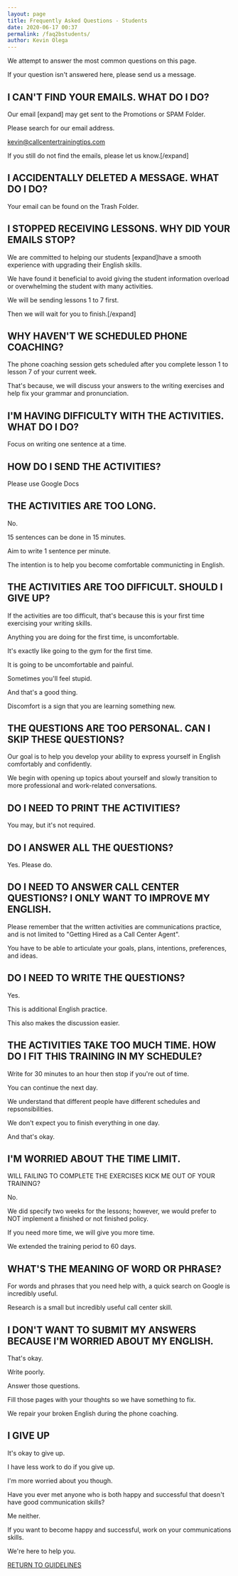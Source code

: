 ```yaml
--- 
layout: page
title: Frequently Asked Questions - Students
date: 2020-06-17 00:37
permalink: /faq2bstudents/ 
author: Kevin Olega 
--- 
```

We attempt to answer the most common questions on this page.

If your question isn't answered here, please send us a message.

## I CAN'T FIND YOUR EMAILS. WHAT DO I DO?

Our email [expand] may get sent to the Promotions or SPAM Folder.

Please search for our email address.

kevin@callcentertrainingtips.com

If you still do not find the emails, please let us know.[/expand]

## I ACCIDENTALLY DELETED A MESSAGE. WHAT DO I DO?

Your email can be found on the Trash Folder.

## I STOPPED RECEIVING LESSONS. WHY DID YOUR EMAILS STOP?

We are committed to helping our students [expand]have a smooth experience with upgrading their English skills.

We have found it beneficial to avoid giving the student information overload or overwhelming the student with many activities.

We will be sending lessons 1 to 7 first.

Then we will wait for you to finish.[/expand]

## WHY HAVEN'T WE SCHEDULED PHONE COACHING?

The phone coaching session gets scheduled after you complete lesson 1 to lesson 7 of your current week.

That's because, we will discuss your answers to the writing exercises and help fix your grammar and pronunciation.

## I'M HAVING DIFFICULTY WITH THE ACTIVITIES. WHAT DO I DO?

Focus on writing one sentence at a time.

## HOW DO I SEND THE ACTIVITIES?

Please use Google Docs

## THE ACTIVITIES ARE TOO LONG.

No.

15 sentences can be done in 15 minutes.

Aim to write 1 sentence per minute.

The intention is to help you become comfortable communicting in English.

## THE ACTIVITIES ARE TOO DIFFICULT. SHOULD I GIVE UP?

If the activities are too difficult, that's because this is your first time exercising your writing skills.

Anything you are doing for the first time, is uncomfortable.

It's exactly like going to the gym for the first time.

It is going to be uncomfortable and painful.

Sometimes you'll feel stupid.

And that's a good thing.

Discomfort is a sign that you are learning something new.

## THE QUESTIONS ARE TOO PERSONAL. CAN I SKIP THESE QUESTIONS?

Our goal is to help you develop your ability to express yourself in English comfortably and confidently.

We begin with opening up topics about yourself and slowly transition to more professional and work-related conversations.

## DO I NEED TO PRINT THE ACTIVITIES?

You may, but it's not required.

## DO I ANSWER ALL THE QUESTIONS?

Yes. Please do.

## DO I NEED TO ANSWER CALL CENTER QUESTIONS? I ONLY WANT TO IMPROVE MY ENGLISH.

Please remember that the written activities are communications practice, and is not limited to "Getting Hired as a Call Center Agent".

You have to be able to articulate your goals, plans, intentions, preferences, and ideas.

## DO I NEED TO WRITE THE QUESTIONS?

Yes. 

This is additional English practice.

This also makes the discussion easier.

## THE ACTIVITIES TAKE TOO MUCH TIME. HOW DO I FIT THIS TRAINING IN MY SCHEDULE?

Write for 30 minutes to an hour then stop if you're out of time.

You can continue the next day.

We understand that different people have different schedules and repsonsibilities. 

We don't expect you to finish everything in one day.

And that's okay.

## I'M WORRIED ABOUT THE TIME LIMIT. 

WILL FAILING TO COMPLETE THE EXERCISES KICK ME OUT OF YOUR TRAINING?

No.

We did specify two weeks for the lessons; however, we would prefer to NOT implement a finished or not finished policy.

If you need more time, we will give you more time.

We extended the training period to 60 days.

## WHAT'S THE MEANING OF WORD OR PHRASE?

For words and phrases that you need help with, a quick search on Google is incredibly useful.

Research is a small but incredibly useful call center skill.

## I DON'T WANT TO SUBMIT MY ANSWERS BECAUSE I'M WORRIED ABOUT MY ENGLISH.

That's okay.

Write poorly.

Answer those questions.

Fill those pages with your thoughts so we have something to fix.

We repair your broken English during the phone coaching.

## I GIVE UP

It's okay to give up.

I have less work to do if you give up.

I'm more worried about you though.

Have you ever met anyone who is both happy and successful that doesn't have good communication skills?

Me neither.

If you want to become happy and successful, work on your communications skills.

We're here to help you.

<a href="https://callcentertrainingtips.com/2webguide/" class="button focus">RETURN TO GUIDELINES</a> 